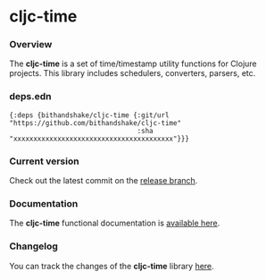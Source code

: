 
# cljc-time

### Overview

The <strong>cljc-time</strong> is a set of time/timestamp utility functions for Clojure projects.
This library includes schedulers, converters, parsers, etc.

### deps.edn

```
{:deps {bithandshake/cljc-time {:git/url "https://github.com/bithandshake/cljc-time"
                                :sha     "xxxxxxxxxxxxxxxxxxxxxxxxxxxxxxxxxxxxxxxx"}}}
```

### Current version

Check out the latest commit on the [release branch](https://github.com/bithandshake/cljc-time/tree/release).

### Documentation

The <strong>cljc-time</strong> functional documentation is [available here](https://bithandshake.github.io/cljc-time).

### Changelog

You can track the changes of the <strong>cljc-time</strong> library [here](CHANGES.md).
